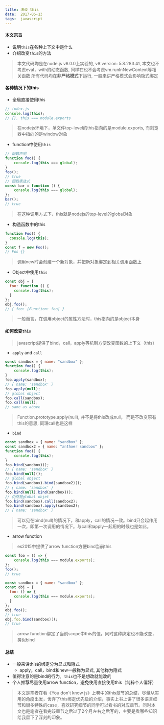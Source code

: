 ```yaml
---
title: 浅谈 this
date:  2017-06-13
tags:  javascript
---
```


#### 本文宗旨
- 说明`this`在各种上下文中是什么
- 介绍改变`this`的方法
> 本文代码均是在node.js v8.0.0上实验的, v8 version: 5.8.283.41, 本文也不考虑eval，with的动态函数, 同样在也不会考虑vm.runInNewContext等相关函数
> 所有代码均在**非严格模式**下运行, 一般来讲严格模式会影响隐式绑定

#### 各种情况下的this
- 全局直接使用this
```javascript
// index.js
console.log(this);
// {}, this === module.exports
```
> 在nodejs环境下，单文件top-level的this指向的是module.exports, 而浏览器中指向的是window对象

- function中使用`this`
```javascript
// 函数声明
function foo() {
	console.log(this === global);
}
foo();
// true
// 函数表达式
const bar = function () {
	console.log(this === global);
};
bar();
// true
```
> 在这种调用方式下，this就是nodejs的top-level的global对象

- 构造函数中的this
```javascript
function Foo() {
  console.log(this);
}
const f = new Foo();
// Foo {}
```
> 调用new时会创建一个新对象，并把新对象绑定到相关调用函数上

- Object中使用`this`
```javascript
const obj = {
  foo: function () {
    console.log(this);
  }
};
obj.foo();
// { foo: [Function: foo] }
```
> 一般而言，在调用object的属性方法时，this指向的是object本身

#### 如何改变`this`
> javascript提供了bind，call，apply等机制方便改变函数的上下文（this）

- `apply` and `call`
```javascript
const sandbox = { name: "sandbox" };
function foo() {
	console.log(this);
}
foo.apply(sandbox);
// { name: 'sandbox' }
foo.apply(null);
// global object
foo.call(sandbox);
foo.call(null);
// same as above
```

> Function.prototype.apply(null), 并不是将this改成null， 而是不改变原有this的意思, 同理call也是这样

- `bind`
```javascript
const sandbox = { name: "sandbox" };
const sandbox2 = { name: "anthoer sandbox" };
function foo() {
	console.log(this);
}
foo.bind(sandbox)();
// { name: 'sandbox' }
foo.bind(null)();
// global object
foo.bind(sandbox).bind(sandbox2)();
// { name: 'sandbox' }
foo.bind(null).bind(sandbox)();
// 仍然是global objet
foo.bind(sandbox).call(sandbox2);
foo.bind(sandbox).apply(sandbox2);
// { name: 'sandbox' }
```
> 可以见在bind(null)的情况下，和apply，call的情况一致。bind只会起作用一次，即第一次调用的情况下。与call和apply一起用的时候也是如此。

- arrow function
> es2015中提供了arrow function方便bind当前this
```javascript
const foo = () => {
	console.log(this === module.exports);
};
foo();
// true

const sandbox = { name: "sandbox" };
const obj = {
  foo: () => {
    console.log(this === module.exports);
  }
};
obj.foo();
// true
obj.foo.bind(sandbox)();
// true
```
> arrow function绑定了当前scope中this的值，同时这种绑定也不能改变，类似bind

#### 总结
- 一般来讲this的绑定分为显式和隐式
  - apply，call，bind和new一般称为显式, 其他称为隐式
- 值得注意的是bind的行为，`this`也不是想改就能改的
- 个人推荐尽量使用arrow function，避免使用直接使用this（纯粹个人偏好）

> 本文是笔者在看《You don't know js》上卷中的this章节的总结，尽量从实用的角度出发，舍弃了this绑定优先级的介绍，事实上书上讲了很多语言细节和很多特殊的case，喜欢研究细节的同学可以看书的对应章节。同时本文也是笔者在看完该章节之后过了2个月左右之后写的，主要是看哪些知识给我留下了深刻的印象。
